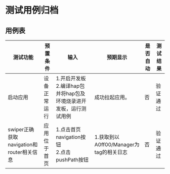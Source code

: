 # 测试用例归档

## 用例表

| 测试功能                                 | 预置条件     | 输入                                                         | 预期显示                                | 是否自动 | 测试结果 |
| ---------------------------------------- | ------------ | ------------------------------------------------------------ | --------------------------------------- | -------- | -------- |
| 启动应用                                 | 设备正常运行 | 1.开启开发板 <br/>2.编译hap包并将hap包及环境烧录进开发板，运行测试用例<br /> | 成功拉起应用。                          | 否       | 验证通过 |
| swiper正确获取navigation和router相关信息 | 应用位于首页 | 1.点击首页navigation按钮<br/>2.点击pushPath按钮              | 1.获取到以A0ff00/Manager为tag的相关日志 | 否       | 验证通过 |